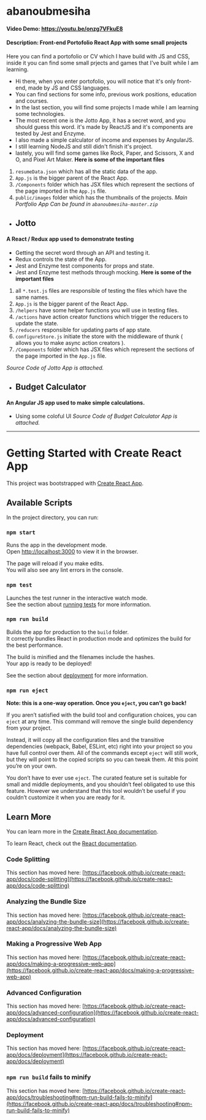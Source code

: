 # abanoubmesiha

#### Video Demo: https://youtu.be/onzg7VFkuE8
#### Description: Front-end Portofolio React App with some small projects

Here you can find a portofolio or CV which I have build with JS and CSS,
inside it you can find some small prjects and games that I've built while I am learning.

- Hi there, when you enter portofolio, you will notice that it's only front-end, made by JS and CSS languages.
- You can find sections for some info, previous work positions, education and courses.
- In the last section, you will find some projects I made while I am learning some technologies.
- The most recent one is the Jotto App, it has a secret word, and you should guess this word.
it's made by ReactJS and it's components are tested by Jest and Enzyme.
- I also made a simple calculator of income and expenses by AngularJS.
- I still learning NodeJS and still didn't finish it's project.
- lastely, you will find some games like Rock, Paper, and Scissors, X and O, and Pixel Art Maker.
**Here is some of the important files**
1. `resumeData.json` which has all the static data of the app.
2. `App.js` is the bigger parent of the React App.
3. `/Components` folder which has JSX files which represent the sections of the page imported in the `App.js` file.
4. `public/images` folder which has the thumbnails of the projects.
_Main Portfolio App Can be found in `abanoubmesiha-master.zip`_
* ## Jotto
#### A React / Redux app used to demonstrate testing
- Getting the secret word through an API and testing it.
- Redux controls the state of the App.
- Jest and Enzyme test components for props and state.
- Jest and Enzyme test methods through mocking.
**Here is some of the important files**
1. all `*.test.js` files are responsible of testing the files which have the same names.
2. `App.js` is the bigger parent of the React App.
3. `/helpers` have some helper functions you will use in testing files.
4. `/actions` have action creator functions which trigger the reducers to update the state.
5. `/reducers` responsible for updating parts of app state.
6. `configureStore.js` initiate the store with the middleware of thunk ( allows you to make async action creators ).
7. `/Components` folder which has JSX files which represent the sections of the page imported in the `App.js` file.

_Source Code of Jotto App is attached._

* ## Budget Calculator
#### An Angular JS app used to make simple calculations.
- Using some coloful UI
_Source Code of Budget Calculator App is attached._
---------------------------------------------------------------------
# Getting Started with Create React App

This project was bootstrapped with [Create React App](https://github.com/facebook/create-react-app).

## Available Scripts

In the project directory, you can run:

### `npm start`

Runs the app in the development mode.\
Open [http://localhost:3000](http://localhost:3000) to view it in the browser.

The page will reload if you make edits.\
You will also see any lint errors in the console.

### `npm test`

Launches the test runner in the interactive watch mode.\
See the section about [running tests](https://facebook.github.io/create-react-app/docs/running-tests) for more information.

### `npm run build`

Builds the app for production to the `build` folder.\
It correctly bundles React in production mode and optimizes the build for the best performance.

The build is minified and the filenames include the hashes.\
Your app is ready to be deployed!

See the section about [deployment](https://facebook.github.io/create-react-app/docs/deployment) for more information.

### `npm run eject`

**Note: this is a one-way operation. Once you `eject`, you can’t go back!**

If you aren’t satisfied with the build tool and configuration choices, you can `eject` at any time. This command will remove the single build dependency from your project.

Instead, it will copy all the configuration files and the transitive dependencies (webpack, Babel, ESLint, etc) right into your project so you have full control over them. All of the commands except `eject` will still work, but they will point to the copied scripts so you can tweak them. At this point you’re on your own.

You don’t have to ever use `eject`. The curated feature set is suitable for small and middle deployments, and you shouldn’t feel obligated to use this feature. However we understand that this tool wouldn’t be useful if you couldn’t customize it when you are ready for it.

## Learn More

You can learn more in the [Create React App documentation](https://facebook.github.io/create-react-app/docs/getting-started).

To learn React, check out the [React documentation](https://reactjs.org/).

### Code Splitting

This section has moved here: [https://facebook.github.io/create-react-app/docs/code-splitting](https://facebook.github.io/create-react-app/docs/code-splitting)

### Analyzing the Bundle Size

This section has moved here: [https://facebook.github.io/create-react-app/docs/analyzing-the-bundle-size](https://facebook.github.io/create-react-app/docs/analyzing-the-bundle-size)

### Making a Progressive Web App

This section has moved here: [https://facebook.github.io/create-react-app/docs/making-a-progressive-web-app](https://facebook.github.io/create-react-app/docs/making-a-progressive-web-app)

### Advanced Configuration

This section has moved here: [https://facebook.github.io/create-react-app/docs/advanced-configuration](https://facebook.github.io/create-react-app/docs/advanced-configuration)

### Deployment

This section has moved here: [https://facebook.github.io/create-react-app/docs/deployment](https://facebook.github.io/create-react-app/docs/deployment)

### `npm run build` fails to minify

This section has moved here: [https://facebook.github.io/create-react-app/docs/troubleshooting#npm-run-build-fails-to-minify](https://facebook.github.io/create-react-app/docs/troubleshooting#npm-run-build-fails-to-minify)
